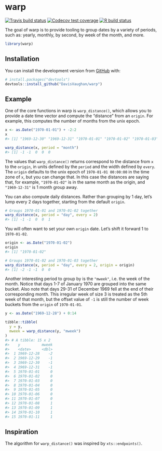 
<!-- README.md is generated from README.Rmd. Please edit that file -->

# warp

<!-- badges: start -->

[![Travis build
status](https://travis-ci.org/DavisVaughan/warp.svg?branch=master)](https://travis-ci.org/DavisVaughan/warp)
[![Codecov test
coverage](https://codecov.io/gh/DavisVaughan/warp/branch/master/graph/badge.svg)](https://codecov.io/gh/DavisVaughan/warp?branch=master)
[![R build
status](https://github.com/DavisVaughan/warp/workflows/R-CMD-check/badge.svg)](https://github.com/DavisVaughan/warp)
<!-- badges: end -->

The goal of warp is to provide tooling to group dates by a variety of
periods, such as: yearly, monthly, by second, by week of the month, and
more.

``` r
library(warp)
```

## Installation

You can install the development version from
[GitHub](https://github.com/) with:

``` r
# install.packages("devtools")
devtools::install_github("DavisVaughan/warp")
```

## Example

One of the core functions in warp is `warp_distance()`, which allows you
to provide a date time vector and compute the “distance” from an
`origin`. For example, this computes the number of months from the unix
epoch.

``` r
x <- as.Date("1970-01-01") + -2:2
x
#> [1] "1969-12-30" "1969-12-31" "1970-01-01" "1970-01-02" "1970-01-03"

warp_distance(x, period = "month")
#> [1] -1 -1  0  0  0
```

The values that `warp_distance()` returns correspond to the distance
from `x` to the `origin`, in units defined by the `period` and the width
defined by `every`. The `origin` defaults to the unix epoch of
`1970-01-01 00:00:00` in the time zone of `x`, but you can change that.
In this case the distances are saying that, for example, `"1970-01-02"`
is in the same month as the origin, and `"1969-12-31"` is 1 month group
away.

You can also compute daily distances. Rather than grouping by 1 day,
let’s lump every 2 days together, starting from the default `origin`.

``` r
# Groups 1970-01-01 and 1970-01-02 together
warp_distance(x, period = "day", every = 2)
#> [1] -1 -1  0  0  1
```

You will often want to set your own `origin` date. Let’s shift it
forward 1 to `1970-01-02`.

``` r
origin <- as.Date("1970-01-02")
origin
#> [1] "1970-01-02"

# Groups 1970-01-02 and 1970-01-03 together
warp_distance(x, period = "day", every = 2, origin = origin)
#> [1] -2 -1 -1  0  0
```

Another interesting period to group by is the `"mweek"`, i.e. the week
of the month. Notice that days 1-7 of January 1970 are grouped into the
same bucket. Also note that days 29-31 of December 1969 fell at the end
of their corresponding month. This irregular week of size 3 is treated
as the 5th week of that month, but the offset value of `-1` is still the
number of week buckets from the `origin` of `1970-01-01`.

``` r
y <- as.Date("1969-12-28") + 0:14

tibble::tibble(
  y = y,
  mweek = warp_distance(y, "mweek")
)
#> # A tibble: 15 x 2
#>    y          mweek
#>    <date>     <dbl>
#>  1 1969-12-28    -2
#>  2 1969-12-29    -1
#>  3 1969-12-30    -1
#>  4 1969-12-31    -1
#>  5 1970-01-01     0
#>  6 1970-01-02     0
#>  7 1970-01-03     0
#>  8 1970-01-04     0
#>  9 1970-01-05     0
#> 10 1970-01-06     0
#> 11 1970-01-07     0
#> 12 1970-01-08     1
#> 13 1970-01-09     1
#> 14 1970-01-10     1
#> 15 1970-01-11     1
```

## Inspiration

The algorithm for `warp_distance()` was inspired by `xts::endpoints()`.
